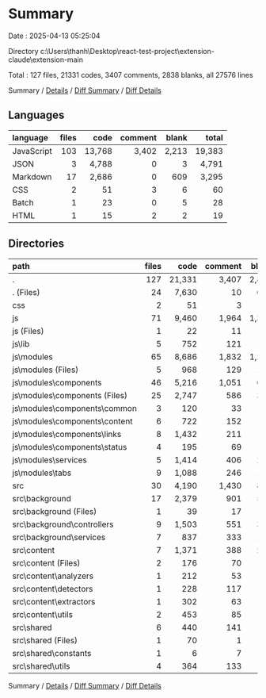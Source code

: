 # Summary

Date : 2025-04-13 05:25:04

Directory c:\\Users\\thanh\\Desktop\\react-test-project\\extension-claude\\extension-main

Total : 127 files,  21331 codes, 3407 comments, 2838 blanks, all 27576 lines

Summary / [Details](details.md) / [Diff Summary](diff.md) / [Diff Details](diff-details.md)

## Languages
| language | files | code | comment | blank | total |
| :--- | ---: | ---: | ---: | ---: | ---: |
| JavaScript | 103 | 13,768 | 3,402 | 2,213 | 19,383 |
| JSON | 3 | 4,788 | 0 | 3 | 4,791 |
| Markdown | 17 | 2,686 | 0 | 609 | 3,295 |
| CSS | 2 | 51 | 3 | 6 | 60 |
| Batch | 1 | 23 | 0 | 5 | 28 |
| HTML | 1 | 15 | 2 | 2 | 19 |

## Directories
| path | files | code | comment | blank | total |
| :--- | ---: | ---: | ---: | ---: | ---: |
| . | 127 | 21,331 | 3,407 | 2,838 | 27,576 |
| . (Files) | 24 | 7,630 | 10 | 623 | 8,263 |
| css | 2 | 51 | 3 | 6 | 60 |
| js | 71 | 9,460 | 1,964 | 1,342 | 12,766 |
| js (Files) | 1 | 22 | 11 | 5 | 38 |
| js\\lib | 5 | 752 | 121 | 91 | 964 |
| js\\modules | 65 | 8,686 | 1,832 | 1,246 | 11,764 |
| js\\modules (Files) | 5 | 968 | 129 | 127 | 1,224 |
| js\\modules\\components | 46 | 5,216 | 1,051 | 636 | 6,903 |
| js\\modules\\components (Files) | 25 | 2,747 | 586 | 380 | 3,713 |
| js\\modules\\components\\common | 3 | 120 | 33 | 15 | 168 |
| js\\modules\\components\\content | 6 | 722 | 152 | 76 | 950 |
| js\\modules\\components\\links | 8 | 1,432 | 211 | 142 | 1,785 |
| js\\modules\\components\\status | 4 | 195 | 69 | 23 | 287 |
| js\\modules\\services | 5 | 1,414 | 406 | 288 | 2,108 |
| js\\modules\\tabs | 9 | 1,088 | 246 | 195 | 1,529 |
| src | 30 | 4,190 | 1,430 | 867 | 6,487 |
| src\\background | 17 | 2,379 | 901 | 532 | 3,812 |
| src\\background (Files) | 1 | 39 | 17 | 14 | 70 |
| src\\background\\controllers | 9 | 1,503 | 551 | 333 | 2,387 |
| src\\background\\services | 7 | 837 | 333 | 185 | 1,355 |
| src\\content | 7 | 1,371 | 388 | 269 | 2,028 |
| src\\content (Files) | 2 | 176 | 70 | 56 | 302 |
| src\\content\\analyzers | 1 | 212 | 53 | 30 | 295 |
| src\\content\\detectors | 1 | 228 | 117 | 65 | 410 |
| src\\content\\extractors | 1 | 302 | 63 | 38 | 403 |
| src\\content\\utils | 2 | 453 | 85 | 80 | 618 |
| src\\shared | 6 | 440 | 141 | 66 | 647 |
| src\\shared (Files) | 1 | 70 | 1 | 10 | 81 |
| src\\shared\\constants | 1 | 6 | 7 | 6 | 19 |
| src\\shared\\utils | 4 | 364 | 133 | 50 | 547 |

Summary / [Details](details.md) / [Diff Summary](diff.md) / [Diff Details](diff-details.md)